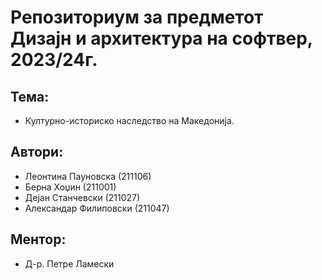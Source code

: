 # Репозиториум за предметот Дизајн и архитектура на софтвер, 2023/24г.

## **Тема:**

* Културно-историско наследство на Македонија.

## **Автори:**

* Леонтина Пауновска (211106)
* Берна Хоџин (211001)
* Дејан Станчевски (211027)
* Александар Филиповски (211047)

## **Ментор:**

* Д-р. Петре Ламески
